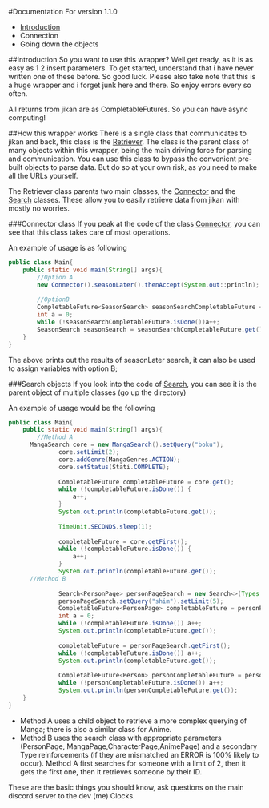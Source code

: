 #Documentation
For version 1.1.0
+ [Introduction]() 
+ Connection 
+ Going down the objects



##Introduction
So you want to use this wrapper? Well get ready, as it is as easy as 1 2 insert parameters. 
To get started, understand that i have never written one of these before. So good luck. 
Please also take note that this is a huge wrapper and i forget junk here and there. So enjoy errors every so often.

All returns from jikan are as CompletableFutures. So you can have async computing!

##How this wrapper works
There is a single class that communicates to jikan and back, this class is the [Retriever](https://github.com/Doomsdayrs/Jikan4java/blob/master/src/main/java/com/github/Doomsdayrs/Jikan4java/core/Retriever.java).
The class is the parent class of many objects within this wrapper, being the main driving force for parsing and communication. 
You can use this class to bypass the convenient pre-built objects to parse data. But do so at your own risk, as you need to make all the URLs yourself.

The Retriever class parents two main classes, the [Connector](https://github.com/Doomsdayrs/Jikan4java/blob/master/src/main/java/com/github/Doomsdayrs/Jikan4java/core/Connector.java) and
the [Search](https://github.com/Doomsdayrs/Jikan4java/blob/master/src/main/java/com/github/Doomsdayrs/Jikan4java/core/search/Search.java) classes. These allow you to easily retrieve data from jikan with mostly no worries.

###Connector class
If you peak at the code of the class [Connector](https://github.com/Doomsdayrs/Jikan4java/blob/master/src/main/java/com/github/Doomsdayrs/Jikan4java/core/Connector.java), you can see that this class takes care of most operations.

An example of usage is as following
```java
public class Main{
    public static void main(String[] args){
        //Option A
        new Connector().seasonLater().thenAccept(System.out::println);
       
        //OptionB
        CompletableFuture<SeasonSearch> seasonSearchCompletableFuture = new Connector().seasonLater();
        int a = 0;
        while (!seasonSearchCompletableFuture.isDone())a++;
        SeasonSearch seasonSearch = seasonSearchCompletableFuture.get();
    }
}
```
The above prints out the results of seasonLater search, it can also be used to assign variables with option B;

###Search objects
If you look into the code of [Search](https://github.com/Doomsdayrs/Jikan4java/blob/master/src/main/java/com/github/Doomsdayrs/Jikan4java/core/search/Search.java), you can see it is the parent object of multiple classes (go up the directory)

An example of usage would be the following
```java
public class Main{
    public static void main(String[] args){
        //Method A
      MangaSearch core = new MangaSearch().setQuery("boku");
              core.setLimit(2);
              core.addGenre(MangaGenres.ACTION);
              core.setStatus(Stati.COMPLETE);
      
              CompletableFuture completableFuture = core.get();
              while (!completableFuture.isDone()) {
                  a++;
              }
              System.out.println(completableFuture.get());
      
              TimeUnit.SECONDS.sleep(1);
      
              completableFuture = core.getFirst();
              while (!completableFuture.isDone()) {
                  a++;
              }
              System.out.println(completableFuture.get());
      //Method B
      
              Search<PersonPage> personPageSearch = new Search<>(Types.PERSON);
              personPageSearch.setQuery("shim").setLimit(5);
              CompletableFuture<PersonPage> completableFuture = personPageSearch.get();
              int a = 0;
              while (!completableFuture.isDone()) a++;
              System.out.println(completableFuture.get());
        
              completableFuture = personPageSearch.getFirst();
              while (!completableFuture.isDone()) a++;
              System.out.println(completableFuture.get());
                     
              CompletableFuture<Person> personCompletableFuture = personPageSearch.getByID(1);
              while (!personCompletableFuture.isDone()) a++;
              System.out.println(personCompletableFuture.get());
    }
}
```
* Method A uses a child object to retrieve a more complex querying of Manga; there is also a similar class for Anime.
* Method B uses the search class with appropriate parameters (PersonPage, MangaPage,CharacterPage,AnimePage) and a secondary Type reinforcements (if they are mismatched an ERROR is 100% likely to occur). Method A first searches for someone with a limit of 2, then it gets the first one, then it retrieves someone by their ID.

These are the basic things you should know, ask questions on the main discord server to the dev (me) Clocks.